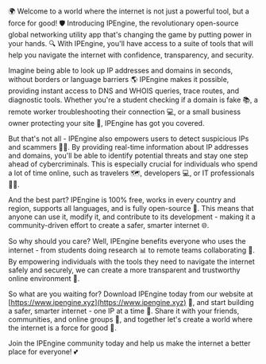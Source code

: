 🌍️ Welcome to a world where the internet is not just a powerful tool, but a force for good! 🛡️ Introducing IPEngine, the revolutionary open-source global networking utility app that's changing the game by putting power in your hands. 🔍️ With IPEngine, you'll have access to a suite of tools that will help you navigate the internet with confidence, transparency, and security.

Imagine being able to look up IP addresses and domains in seconds, without borders or language barriers 🌎️ IPEngine makes it possible, providing instant access to DNS and WHOIS queries, trace routes, and diagnostic tools. Whether you're a student checking if a domain is fake 📚, a remote worker troubleshooting their connection 💻, or a small business owner protecting your site 🏢, IPEngine has got you covered.

But that's not all - IPEngine also empowers users to detect suspicious IPs and scammers 🕵️‍♀️. By providing real-time information about IP addresses and domains, you'll be able to identify potential threats and stay one step ahead of cybercriminals. This is especially crucial for individuals who spend a lot of time online, such as travelers 🗺️, developers 💻, or IT professionals 👩‍💻.

And the best part? IPEngine is 100% free, works in every country and region, supports all languages, and is fully open-source 💖. This means that anyone can use it, modify it, and contribute to its development - making it a community-driven effort to create a safer, smarter internet 🌐.

So why should you care? Well, IPEngine benefits everyone who uses the internet - from students doing research 📊 to remote teams collaborating 💼. By empowering individuals with the tools they need to navigate the internet safely and securely, we can create a more transparent and trustworthy online environment 🌈.

So what are you waiting for? Download IPEngine today from our website at [https://www.ipengine.xyz](https://www.ipengine.xyz) 🔴️, and start building a safer, smarter internet - one IP at a time 🚀. Share it with your friends, communities, and online groups 💬, and together let's create a world where the internet is a force for good 🌈.

Join the IPEngine community today and help us make the internet a better place for everyone! 💕